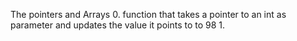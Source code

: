 The pointers and Arrays
0. function that takes a pointer to an int as parameter and updates the value it points to to 98
1.

